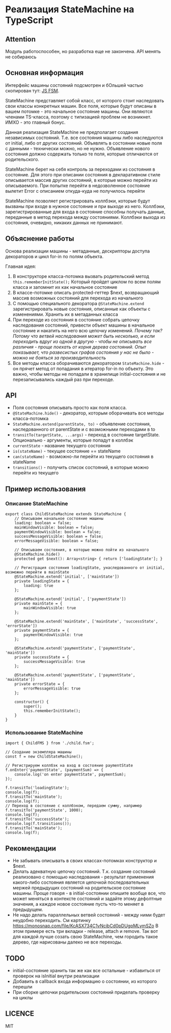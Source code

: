 # Реализация StateMachine на TypeScript

## Attention
Модуль работоспособен, но разработка еще не закончена. API менять не собираюсь

## Основная информация
Интерфейс машины состояний подсмотрен и бОльшей частью скопирован тут:
[JS FSM](https://github.com/jakesgordon/javascript-state-machine).

StateMachine представляет собой класс, от которого стоит наследовать свои классы конкретных машин.
Все поля, которые будут описаны в вашем потомке - это начальное состояние машины. Они являются членами TS-класса, поэтому с типизацией проблем не возникнет. ИМХО - это главный бонус.

Данная реализация StateMachine не предполагает создания независимых состояний. Т.е. все состояния машины либо наследуются от initial, либо от других состояний. Объявлять в состоянии новые поля с данными - технически можно, но не нужно. Объявление нового состояния должно содержать только те поля, которые отличаются от родительского.

StateMachine берет на себя контроль за переходами из состояния в состояние. Для этого при описании состояния в декларативном стиле описывается массив других состояний, в которые можно перейти из описываемого.
 При попытке перейти в недозволенное состояние вылетит Error с описанием откуда-куда не получилось перейти
   
StateMachine позволяет регистрировать коллбэки, которые будут вызваны при входе в нужное состояние и при выходе из него.
 Коллбэки, зарегистрированные для входа в состояние способны получать данные, переданные в метод перехода между состояниями.
 Коллбэки выхода из состояния, очевидно, никаких данных не принимают.

## Объяснение работы
Основа реализации машины - метаданные, дескрипторы доступа декораторов и цикл for-in по полям объекта.

Главная идея:
1. В конструкторе класса-потомка вызвать родительский метод `this.rememberInitState();` Который пройдет циклом по всем полям класса и запомнит их как начальное состояние
2. В классе-потомке описать protected-геттер $next, возвращающий массив возможных состояний для перехода из начального
3. С помощью специального декоратора `@StateMachine.extend` зарегистрировать новые состояния, описанные как объекты с изменениями. Хранить их в метаданных класса
4. При переходе из состояния в состояние собрать цепочку наследования состояний, привести объект машины в начальное состояние и накатить на него всю цепочку изменений. *Почему так? Потому что ветвей наследования может быть несколько, и если переходить вдруг из одной в другую - чтобы не описывать все различия - проще поехать от корня дерева состояний. Опыт показывает, что развесистых графов состояния у нас не было - можно не бояться за производительность*
5. Все методы класса оборачиваются декоратором `StateMachine.hide` - он прячет метод от попадания в итератор for-in по объекту. Это важно, чтобы методы не попадали в хранилище initial-состояния и не перезаписывались каждый раз при переходе.

## API
- Поля состояния описывать просто как поля класса.
- `@StateMachine.hide()` - декоратор, которым оборачивать все методы класса-потомка
- `StateMachine.extend(parentState, to)` - объявление состояния, наследованного от parentState и с возможными переходами в to
- `transitTo(targetState, ...args)` - переход в состояние targetState. Опционально - аргументы, которые попадут в коллбэк
- `currentState` - название текущего состояния
- `is(stateName)` - текущее состояние == stateName
- `can(stateName)` - возможно-ли перейти из текущего состояния в stateName
- `transitions()` - получить список состояний, в которые можно перейти из текущего
## Пример использования
### Описание StateMachine
    export class ChildStateMachine extends StateMachine {
        // Описываем начальное состояние машины
        loading: boolean = false;
        mainWindowVisible: boolean = false;
        paymentWindowVisible: boolean = false;
        successMessageVisible: boolean = false;
        errorMessageVisible: boolean = false;
    
        // Описываем состояния, в которые можно пойти из начального
        @StateMachine.hide()
        protected get $next(): Array<string> { return ['loadingState']; }
    
        // Регистрация состояния loadingState, унаследованного от initial, возможно перейти в mainState
        @StateMachine.extend('initial', ['mainState'])
        private loadingState = {
            loading: true
        };
    
        @StateMachine.extend('initial', ['paymentState'])
        private mainState = {
            mainWindowVisible: true
        };
    
        @StateMachine.extend('mainState', ['mainState', 'successState', 'errorState'])
        private paymentState = {
            paymentWindowVisible: true
        };
    
        @StateMachine.extend('paymentState', ['paymentState', 'mainState'])
        private successState = {
            successMessageVisible: true
        };
    
        @StateMachine.extend('paymentState', ['paymentState', 'mainState'])
        private errorState = {
            errorMessageVisible: true
        };
    
        constructor() {
            super();
            this.rememberInitState();
        }
    }
### Использование StateMachine
    import { ChildFMS } from './child.fsm';
    
    // Создание экземпляра машины
    const f = new ChildStateMachine();
    
    // Регистрируем коллбэк на вход в состояние paymentState
    f.onEnter('paymentState', (paymentSum) => {
        console.log('on enter paymentState', paymentSum);
    });

    f.transitTo('loadingState');
    console.log(f);
    f.transitTo('mainState');
    console.log(f);
    // Переход в состояние с коллбэком, передаем сумму, например
    f.transitTo('paymentState', 1000);
    console.log(f);
    f.transitTo('successState');
    console.log(f.transitions());
    f.transitTo('mainState');
    console.log(f);
    
## Рекомендации
- Не забывать описывать в своих классах-потомках конструктор и $next.
- Делать адекватную цепочку состояний. 
Т.к. создание состояний реализовано с помощью наследования - результат применения какого-либо состояния является цепочкой последовательных мержей предыдущих состояний на родительское состояние машины.
Проще говоря - в initial-состоянии опишите вообще все, что может меняться в контексте состояний и задайте этому дефолтные значения, а каждое новое состояние пусть что-то меняет в предыдущем.
- Не надо делать параллельных ветвей состояний - между ними будет неудобно переходить. См картинку https://monosnap.com/file/KcASX734C1vNcibCd0pDUgpMLymSZo
В этом примере есть три вкладки - release, attach и remove. Так вот для каждой лучше созать свою StateMachine, чем городить такое дерево, где нарисованы далеко не все переходы.

    
## TODO
- initial-состояние хранить так же как все остальные - избавиться от проверок на isInitial внутри реализации
- Добавить в callback входа информацию о состоянии, из которого перешли
- При сборке цепочки родительских состояний приделать проверку на циклы

## LICENCE
MIT